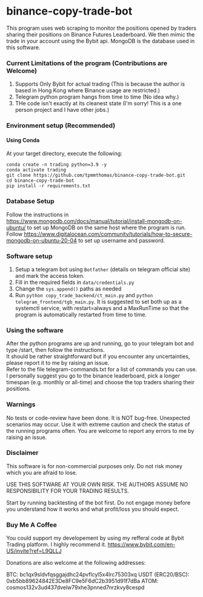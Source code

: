 # binance-copy-trade-bot 

This program uses web scraping to monitor the positions opened by traders sharing their positions on Binance Futures Leaderboard. We then mimic the trade in your account using the Bybit api. MongoDB is the database used in this software.

### Current Limitations of the program (Contributions are Welcome)
1. Supports Only Bybit for actual trading (This is because the author is based in Hong Kong where Binance usage are restricted.)
2. Telegram python program hangs from time to time (No idea why.)
3. THe code isn't exactly at its cleanest state (I'm sorry! This is a one person project and I have other jobs.)


### Environment setup (Recommended)

#### Using Conda
At your target directory, execute the following:   
```
conda create -n trading python=3.9 -y
conda activate trading
git clone https://github.com/tpmmthomas/binance-copy-trade-bot.git
cd binance-copy-trade-bot
pip install -r requirements.txt
```

### Database Setup
Follow the instructions in https://www.mongodb.com/docs/manual/tutorial/install-mongodb-on-ubuntu/ to set up MongoDB on the same host where the program is run.  
Follow https://www.digitalocean.com/community/tutorials/how-to-secure-mongodb-on-ubuntu-20-04 to set up username and password.  

### Software setup 
1. Setup a telegram bot using `Botfather` (details on telegram official site) and mark the access token.
2. Fill in the required fields in  `data/credentials.py `
3. Change the `sys.append()` paths as needed 
4. Run `python copy_trade_backend/ct_main.py` and `python telegram_frontend/tgb_main.py`. It is suggested to set both up as a systemctl service, with restart=always and a MaxRunTime so that the program is automatically restarted from time to time.

### Using the software
After the python programs are up and running, go to your telegram bot and type /start, then follow the instructions.  
It should be rather straightforward but if you encounter any uncertainties, please report it to me by raising an issue.  
Refer to the file telegram-commands.txt for a list of commands you can use.  
I personally suggest you go to the binance leaderboard, pick a longer timespan (e.g. monthly or all-time) and choose the top traders sharing their positions.  

### Warnings
No tests or code-review have been done. It is NOT bug-free. Unexpected scenarios may occur. Use it with extreme caution and check the status of the running programs often. You are welcome to report any errors to me by raising an issue.


### Disclaimer
This software is for non-commercial purposes only. Do not risk money which you are afraid to lose.  

USE THIS SOFTWARE AT YOUR OWN RISK. THE AUTHORS ASSUME NO RESPONSIBILITY FOR YOUR TRADING RESULTS.     

Start by running backtesting of the bot first. Do not engage money before you understand how it works and what profit/loss you should expect.  


### Buy Me A Coffee
You could support my developement by using my refferal code at Bybit Trading platform. I highly recommend it.
https://www.bybit.com/en-US/invite?ref=L9QLLJ  


Donations are also welcome at the following addresses:

BTC: bc1qx9sldvfqsggajdhc24pvflcyl5x4lrc75303xq
USDT (ERC20/BSC): 0xb5bb89624842E3De8FC9e5F6dC2b3951d91f7dBa
ATOM: cosmos132v3ud437dvelw79xhe3pnned7nrzkvy8cespd
